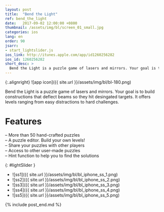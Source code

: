 ```yaml
---
layout: post
title:  "Bend the Light"
ref: bend_the_light
date:   2017-09-02 12:00:00 +0800
thumbnail: /assets/img/bl/screen_01_small.jpg
categories: ios
lang: en
order: 90
jsarr:
- start_lightslider.js
ios_link: http://itunes.apple.com/app/id1260256282
ios_id: 1260256282
short_desc: >
  Bend the Light is a puzzle game of lasers and mirrors. Your goal is to build constructions that deflect beams so they hit desingated targets. It offers levels ranging from easy distractions to hard challenges.
---
```


{:.alignright}
![app icon]({{ site.url }}/assets/img/bl/bl-180.png)

Bend the Light is a puzzle game of lasers and mirrors. Your goal is to build constructions that deflect beams so they hit desingated targets. It offers levels ranging from easy distractions to hard challenges.

# Features
– More than 50 hand-crafted puzzles  
– A puzzle editor. Build your own levels!  
– Share your puzzles with other players  
– Access to other user-made puzzles  
– Hint function to help you to find the solutions  

{: #lightSlider }
*   ![ss1]({{ site.url }}/assets/img/bl/bl_iphone_ss_1.png)
*   ![ss2]({{ site.url }}/assets/img/bl/bl_iphone_ss_2.png)
*   ![ss3]({{ site.url }}/assets/img/bl/bl_iphone_ss_3.png)
*   ![ss4]({{ site.url }}/assets/img/bl/bl_iphone_ss_4.png)
*   ![ss5]({{ site.url }}/assets/img/bl/bl_iphone_ss_5.png)

{% include post_end.md %}
